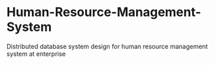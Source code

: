 # Human-Resource-Management-System
Distributed database system design for human resource management system at enterprise
